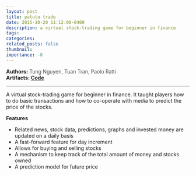 ```yaml
---
layout: post
title: patutu trade
date: 2015-10-20 11:12:00-0400
description: a virtual stock-trading game for beginner in finance
tags: 
categories: 
related_posts: false
thumbnail: 
importance: -8
---
```

<div class="row" >
    <div class="col-sm-6" style="font-weight:300;"> 
    <strong> Authors:</strong> Tung Nguyen, Tuan Tran, Paolo Ratti
    </div> 
</div>
<div class="row" >
    <div class="col-sm-3" style="font-weight:300;"> 
    <strong> Artifacts: <a href="https://github.com/tungdnguyen/patutu_trade"> Code </a> </strong>
    </div>
</div>
<hr>

A virtual stock-trading game for beginner in finance. It taught players how to do basic transactions and how to co-operate with media to predict the price of the stocks.

**Features**
- Related news, stock data, predictions, graphs and invested money are updated on a daily basis
- A fast-forward feature for day increment
- Allows for buying and selling stocks
- A mechanism to keep track of the total amount of money and stocks owned
- A prediction model for future price